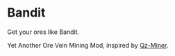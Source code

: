 # Bandit

Get your ores like Bandit.

Yet Another Ore Vein Mining Mod, inspired by [Qz-Miner](https://github.com/QuanhuZeYu/Qz-Miner).
